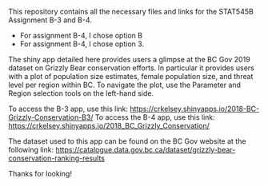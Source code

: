 This repository contains all the necessary files and links for the STAT545B Assignment B-3 and B-4.
  - For assignment B-4, I chose option B
  - For assignment B-4, I chose option 3. 

The shiny app detailed here provides users a glimpse at the BC Gov 2019 dataset on Grizzly Bear conservation efforts. In particular it provides users with a plot of population size estimates, female population size, and threat level per region within BC. To navigate the plot, use the Parameter and Region selection tools on the left-hand side. 

To access the B-3 app, use this link: https://crkelsey.shinyapps.io/2018-BC-Grizzly-Conservation-B3/
To access the B-4 app, use this link: https://crkelsey.shinyapps.io/2018_BC_Grizzly_Conservation/

The dataset used to this app can be found on the BC Gov website at the following link: https://catalogue.data.gov.bc.ca/dataset/grizzly-bear-conservation-ranking-results

Thanks for looking!


